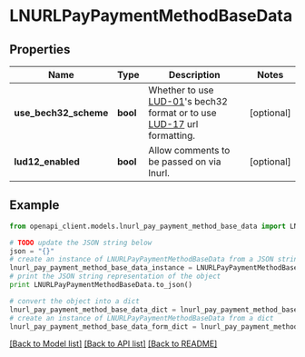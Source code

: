 # LNURLPayPaymentMethodBaseData


## Properties
Name | Type | Description | Notes
------------ | ------------- | ------------- | -------------
**use_bech32_scheme** | **bool** | Whether to use [LUD-01](https://github.com/fiatjaf/lnurl-rfc/blob/luds/01.md)&#39;s bech32 format or to use [LUD-17](https://github.com/fiatjaf/lnurl-rfc/blob/luds/17.md) url formatting.  | [optional] 
**lud12_enabled** | **bool** | Allow comments to be passed on via lnurl. | [optional] 

## Example

```python
from openapi_client.models.lnurl_pay_payment_method_base_data import LNURLPayPaymentMethodBaseData

# TODO update the JSON string below
json = "{}"
# create an instance of LNURLPayPaymentMethodBaseData from a JSON string
lnurl_pay_payment_method_base_data_instance = LNURLPayPaymentMethodBaseData.from_json(json)
# print the JSON string representation of the object
print LNURLPayPaymentMethodBaseData.to_json()

# convert the object into a dict
lnurl_pay_payment_method_base_data_dict = lnurl_pay_payment_method_base_data_instance.to_dict()
# create an instance of LNURLPayPaymentMethodBaseData from a dict
lnurl_pay_payment_method_base_data_form_dict = lnurl_pay_payment_method_base_data.from_dict(lnurl_pay_payment_method_base_data_dict)
```
[[Back to Model list]](../README.md#documentation-for-models) [[Back to API list]](../README.md#documentation-for-api-endpoints) [[Back to README]](../README.md)


